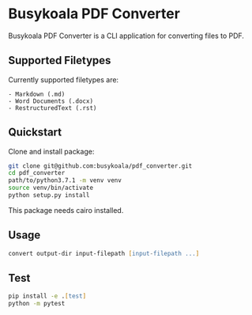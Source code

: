 # Busykoala PDF Converter

Busykoala PDF Converter is a CLI application for converting
files to PDF.

## Supported Filetypes

Currently supported filetypes are:

    - Markdown (.md)
    - Word Documents (.docx)
    - RestructuredText (.rst)

## Quickstart

Clone and install package:

```zsh
git clone git@github.com:busykoala/pdf_converter.git
cd pdf_converter
path/to/python3.7.1 -m venv venv
source venv/bin/activate
python setup.py install
```

This package needs cairo installed.

## Usage

```zsh
convert output-dir input-filepath [input-filepath ...]
```

## Test

```zsh
pip install -e .[test]
python -m pytest
```
